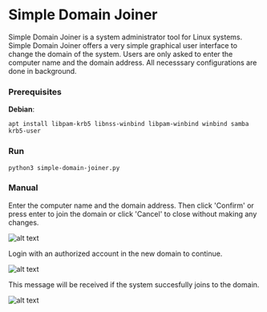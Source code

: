 # Simple Domain Joiner

Simple Domain Joiner is a system administrator tool for Linux systems.
Simple Domain Joiner offers a very simple graphical user interface to change the domain of the system.
Users are only asked to enter the computer name and the domain address.
All necesssary configurations are done in background.

### Prerequisites
**Debian**: 

```
apt install libpam-krb5 libnss-winbind libpam-winbind winbind samba krb5-user
```

### Run
```
python3 simple-domain-joiner.py
```
### Manual
Enter the computer name and the domain address.
Then click 'Confirm' or press enter to join the domain or click 'Cancel' to close without making any changes.

![alt text](https://github.com/PardusGenc/Simple-Domain-Joiner/blob/master/screenshots/sdj_main1.png)

Login with an authorized account in the new domain to continue.

![alt text](https://github.com/PardusGenc/Simple-Domain-Joiner/blob/master/screenshots/sdj_adddomain.png)

This message will be received if the system succesfully joins to the domain.

![alt text](https://github.com/PardusGenc/Simple-Domain-Joiner/blob/master/screenshots/sdj_sucdomain.png)

